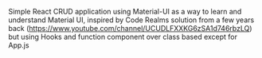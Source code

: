 Simple React CRUD application using Material-UI as a way to learn and understand Material UI, inspired by Code Realms solution from a few years back (https://www.youtube.com/channel/UCUDLFXXKG6zSA1d746rbzLQ) but using Hooks and function component over class based except for App.js
